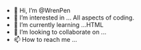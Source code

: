 - 👋 Hi, I’m @WrenPen
- 👀 I’m interested in ... All aspects of coding.
- 🌱 I’m currently learning ...HTML
- 💞️ I’m looking to collaborate on ...
- 📫 How to reach me ...

<!---
WrenPen/WrenPen is a ✨ special ✨ repository because its `README.md` (this file) appears on your GitHub profile.
You can click the Preview link to take a look at your changes.
--->
